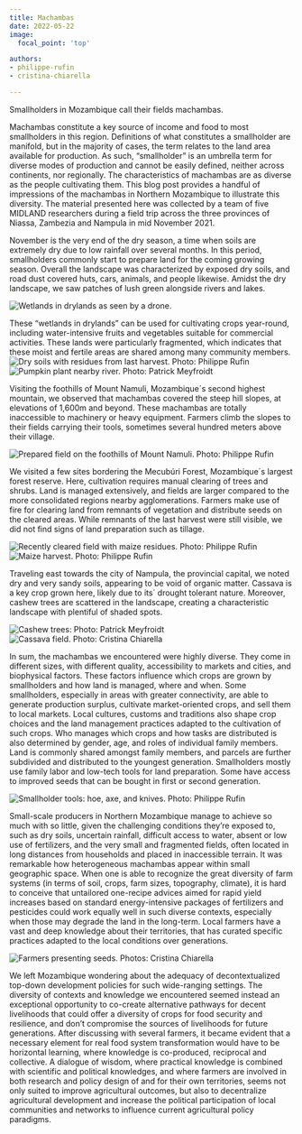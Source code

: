 ```yaml
---
title: Machambas
date: 2022-05-22
image:
  focal_point: 'top'

authors: 
- philippe-rufin
- cristina-chiarella

---
```


Smallholders in Mozambique call their fields machambas. 
<!--more-->
Machambas constitute a key source of income and food to most smallholders in this region. Definitions of what constitutes a smallholder are manifold, but in the majority of cases, the term relates to the land area available for production. As such, “smallholder” is an umbrella term for diverse modes of production and cannot be easily defined, neither across continents, nor regionally. The characteristics of machambas are as diverse as the people cultivating them. This blog post provides a handful of impressions of the machambas in Northern Mozambique to illustrate this diversity. The material presented here was collected by a team of five MIDLAND researchers during a field trip across the three provinces of Niassa, Zambezia and Nampula in mid November 2021.

November is the very end of the dry season, a time when soils are extremely dry due to low rainfall over several months. In this period, smallholders commonly start to prepare land for the coming growing season. Overall the landscape was characterized by exposed dry soils, and road dust covered huts, cars, animals, and people likewise. Amidst the dry landscape, we saw patches of lush green alongside rivers and lakes.

![Wetlands in drylands as seen by a drone.](images/01_wetlands_in_drylands.webp)

These “wetlands in drylands” can be used for cultivating crops year-round, including water-intensive fruits and vegetables suitable for commercial activities. These lands were particularly fragmented, which indicates that these moist and fertile areas are shared among many community members.
![Dry soils with residues from last harvest. Photo: Philippe Rufin](images/02_crops_a.webp)
![Pumpkin plant nearby river. Photo: Patrick Meyfroidt](images/02_crops_b.webp)


Visiting the foothills of Mount Namuli, Mozambique´s second highest mountain, we observed that machambas covered the steep hill slopes, at elevations of 1,600m and beyond. These machambas are totally inaccessible to machinery or heavy equipment. Farmers climb the slopes to their fields carrying their tools, sometimes several hundred meters above their village.

![Prepared field on the foothills of Mount Namuli. Photo: Philippe Rufin](images/03_namuli.webp)

We visited a few sites bordering the Mecubúri Forest, Mozambique´s largest forest reserve. Here, cultivation requires manual clearing of trees and shrubs. Land is managed extensively, and fields are larger compared to the more consolidated regions nearby agglomerations. Farmers make use of fire for clearing land from remnants of vegetation and distribute seeds on the cleared areas. While remnants of the last harvest were still visible, we did not find signs of land preparation such as tillage. 

![Recently cleared field with maize residues. Photo: Philippe Rufin](images/04_defor_b.webp)
![Maize harvest. Photo: Philippe Rufin](images/04_defor_b.webp)

Traveling east towards the city of Nampula, the provincial capital, we noted dry and very sandy soils, appearing to be void of organic matter. Cassava is a key crop grown here, likely due to its´ drought tolerant nature. Moreover, cashew trees are scattered in the landscape, creating a characteristic landscape with plentiful of shaded spots. 

![Cashew trees: Photo: Patrick Meyfroidt](images/05_cashew.webp)
![Cassava field. Photo: Cristina Chiarella](images/05_cassava.webp)


In sum, the machambas we encountered were highly diverse. They come in different sizes, with different quality, accessibility to markets and cities, and biophysical factors. These factors influence which crops are grown by smallholders and how land is managed, where and when. Some smallholders, especially in areas with greater connectivity, are able to generate production surplus, cultivate market-oriented crops, and sell them to local markets. Local cultures, customs and traditions also shape crop choices and the land management practices adapted to the cultivation of such crops. Who manages which crops and how tasks are distributed is also determined by gender, age, and roles of individual family members. Land is commonly shared amongst family members, and parcels are further subdivided and distributed to the youngest generation. Smallholders mostly use family labor and low-tech tools for land preparation. Some have access to improved seeds that can be bought in first or second generation.

![Smallholder tools: hoe, axe, and knives. Photo: Philippe Rufin](images/06_tools.webp)

Small-scale producers in Northern Mozambique manage to achieve so much with so little, given the challenging conditions they’re exposed to, such as dry soils, uncertain rainfall, difficult access to water, absent or low use of fertilizers, and the very small and fragmented fields, often located in long distances from households and placed in inaccessible terrain. It was remarkable how heterogeneous machambas appear within small geographic space. When one is able to recognize the great diversity of farm systems (in terms of soil, crops, farm sizes, topography, climate), it is hard to conceive that untailored one-recipe advices aimed for rapid yield increases based on standard energy-intensive packages of fertilizers and pesticides could work equally well in such diverse contexts, especially when those may degrade the land in the long-term. Local farmers have a vast and deep knowledge about their territories, that has curated specific practices adapted to the local conditions over generations.

![Farmers presenting seeds. Photos: Cristina Chiarella](images/07_seeds.webp)

We left Mozambique wondering about the adequacy of decontextualized top-down development policies for such wide-ranging settings. The diversity of contexts and knowledge we encountered seemed instead an exceptional opportunity to co-create alternative pathways for decent livelihoods that could offer a diversity of crops for food security and resilience, and don’t compromise the sources of livelihoods for future generations. After discussing with several farmers, it became evident that a necessary element for real food system transformation would have to be horizontal learning, where knowledge is co-produced, reciprocal and collective. A dialogue of wisdom, where practical knowledge is combined with scientific and political knowledges, and where farmers are involved in both research and policy design of and for their own territories, seems not only suited to improve agricultural outcomes, but also to decentralize agricultural development and increase the political participation of local communities and networks to influence current agricultural policy paradigms.

